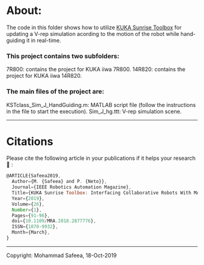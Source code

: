 # About:

The code in this folder shows how to utilize [KUKA Sunrise Toolbox](https://github.com/Modi1987/KST-Kuka-Sunrise-Toolbox) for updating a V-rep simulation acording to the motion of the robot while hand-guiding it in real-time.

### This project contains two subfolders:
7R800: contains the project for KUKA iiwa 7R800.
14R820: contains the project for KUKA iiwa 14R820.

### The main files of the project are:
KSTclass_Sim_J_HandGuiding.m: MATLAB script file (follow the instructions in the file to start the execution).
Sim_J_hg.ttt: V-rep simulation scene.

--------------------------------------


# Citations

Please cite the following article in your publications if it helps your research :pray: :


```javascript
@ARTICLE{Safeea2019,  
  Author={M. {Safeea} and P. {Neto}},  
  Journal={IEEE Robotics Automation Magazine},  
  Title={KUKA Sunrise Toolbox: Interfacing Collaborative Robots With MATLAB},  
  Year={2019},  
  Volume={26},  
  Number={1},  
  Pages={91-96},  
  doi={10.1109/MRA.2018.2877776},  
  ISSN={1070-9932},  
  Month={March},  
}
```

--------------------------------------

Copyright: Mohammad Safeea, 18-Oct-2019
